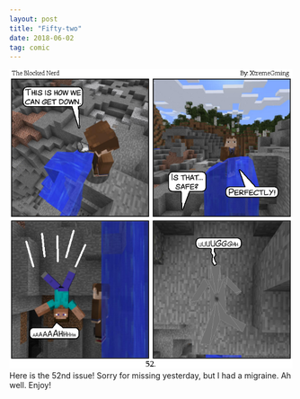 ```yaml
---
layout: post
title: "Fifty-two"
date: 2018-06-02
tag: comic
---
```

<img src="/comics/comic52.png" alt="52" class="inline" />
Here is the 52nd issue! Sorry for missing yesterday, but I had a migraine. Ah well.
Enjoy!
